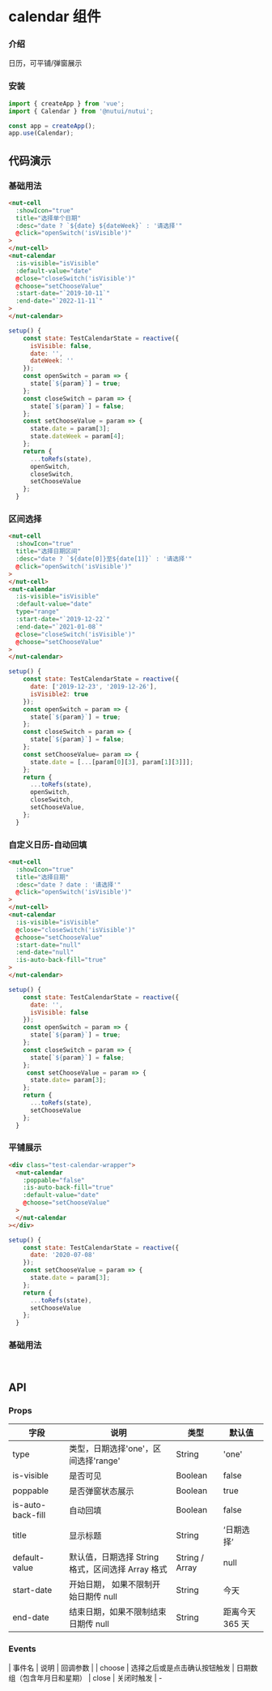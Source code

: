 # calendar 组件

### 介绍

日历，可平铺/弹窗展示

### 安装

```javascript
import { createApp } from 'vue';
import { Calendar } from '@nutui/nutui';

const app = createApp();
app.use(Calendar);
```

## 代码演示

### 基础用法

```html
<nut-cell
  :showIcon="true"
  title="选择单个日期"
  :desc="date ? `${date} ${dateWeek}` : '请选择'"
  @click="openSwitch('isVisible')"
>
</nut-cell>
<nut-calendar
  :is-visible="isVisible"
  :default-value="date"
  @close="closeSwitch('isVisible')"
  @choose="setChooseValue"
  :start-date="`2019-10-11`"
  :end-date="`2022-11-11`"
>
</nut-calendar>
```

```javascript
setup() {
    const state: TestCalendarState = reactive({
      isVisible: false,
      date: '',
      dateWeek: ''
    });
    const openSwitch = param => {
      state[`${param}`] = true;
    };
    const closeSwitch = param => {
      state[`${param}`] = false;
    };
    const setChooseValue = param => {
      state.date = param[3];
      state.dateWeek = param[4];
    };
    return {
      ...toRefs(state),
      openSwitch,
      closeSwitch,
      setChooseValue
    };
  }
```

### 区间选择

```html
<nut-cell
  :showIcon="true"
  title="选择日期区间"
  :desc="date ? `${date[0]}至${date[1]}` : '请选择'"
  @click="openSwitch('isVisible')"
>
</nut-cell>
<nut-calendar
  :is-visible="isVisible"
  :default-value="date"
  type="range"
  :start-date="`2019-12-22`"
  :end-date="`2021-01-08`"
  @close="closeSwitch('isVisible')"
  @choose="setChooseValue"
>
</nut-calendar>
```

```javascript
setup() {
    const state: TestCalendarState = reactive({
      date: ['2019-12-23', '2019-12-26'],
      isVisible2: true
    });
    const openSwitch = param => {
      state[`${param}`] = true;
    };
    const closeSwitch = param => {
      state[`${param}`] = false;
    };
    const setChooseValue= param => {
      state.date = [...[param[0][3], param[1][3]]];
    };
    return {
      ...toRefs(state),
      openSwitch,
      closeSwitch,
      setChooseValue,
    };
  }
```

### 自定义日历-自动回填

```html
<nut-cell
  :showIcon="true"
  title="选择日期"
  :desc="date ? date : '请选择'"
  @click="openSwitch('isVisible')"
>
</nut-cell>
<nut-calendar
  :is-visible="isVisible"
  @close="closeSwitch('isVisible')"
  @choose="setChooseValue"
  :start-date="null"
  :end-date="null"
  :is-auto-back-fill="true"
>
</nut-calendar>
```

```javascript
setup() {
    const state: TestCalendarState = reactive({
      date: '',
      isVisible: false
    });
    const openSwitch = param => {
      state[`${param}`] = true;
    };
    const closeSwitch = param => {
      state[`${param}`] = false;
    };
     const setChooseValue = param => {
      state.date= param[3];
    };
    return {
      ...toRefs(state),
      setChooseValue
    };
  }
```

### 平铺展示

```html
<div class="test-calendar-wrapper">
  <nut-calendar
    :poppable="false"
    :is-auto-back-fill="true"
    :default-value="date"
    @choose="setChooseValue"
  >
  </nut-calendar
></div>
```

```javascript
setup() {
    const state: TestCalendarState = reactive({
      date: '2020-07-08'
    });
    const setChooseValue = param => {
      state.date = param[3];
    };
    return {
      ...toRefs(state),
      setChooseValue
    };
  }
```

### 基础用法

```html

```

```javascript
```

## API

### Props

| 字段              | 说明                                              | 类型           | 默认值          |
| ----------------- | ------------------------------------------------- | -------------- | --------------- |
| type              | 类型，日期选择'one'，区间选择'range'              | String         | 'one'           |
| is-visible        | 是否可见                                          | Boolean        | false           |
| poppable          | 是否弹窗状态展示                                  | Boolean        | true            |
| is-auto-back-fill | 自动回填                                          | Boolean        | false           |
| title             | 显示标题                                          | String         | ‘日期选择’      |
| default-value     | 默认值，日期选择 String 格式，区间选择 Array 格式 | String / Array | null            |
| start-date        | 开始日期， 如果不限制开始日期传 null              | String         | 今天            |
| end-date          | 结束日期，如果不限制结束日期传 null               | String         | 距离今天 365 天 |

### Events

| 事件名 | 说明 | 回调参数 |
| choose | 选择之后或是点击确认按钮触发 | 日期数组（包含年月日和星期）
| close | 关闭时触发 | -
